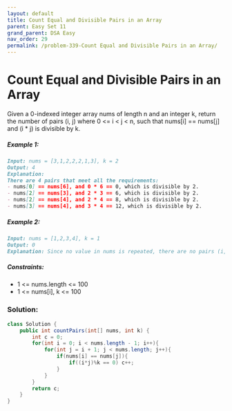 ```yaml
---
layout: default
title: Count Equal and Divisible Pairs in an Array
parent: Easy Set 11
grand_parent: DSA Easy
nav_order: 29
permalink: /problem-339-Count Equal and Divisible Pairs in an Array/
---
```

# Count Equal and Divisible Pairs in an Array
Given a 0-indexed integer array nums of length n and an integer k, return the number of pairs (i, j) where 0 <= i < j < n, such that nums[i] == nums[j] and (i * j) is divisible by k.

##### Example 1:
```markdown
Input: nums = [3,1,2,2,2,1,3], k = 2
Output: 4
Explanation:
There are 4 pairs that meet all the requirements:
- nums[0] == nums[6], and 0 * 6 == 0, which is divisible by 2.
- nums[2] == nums[3], and 2 * 3 == 6, which is divisible by 2.
- nums[2] == nums[4], and 2 * 4 == 8, which is divisible by 2.
- nums[3] == nums[4], and 3 * 4 == 12, which is divisible by 2.
```
##### Example 2:
```markdown
Input: nums = [1,2,3,4], k = 1
Output: 0
Explanation: Since no value in nums is repeated, there are no pairs (i,j) that meet all the requirements.
```
##### Constraints:
* 1 <= nums.length <= 100
* 1 <= nums[i], k <= 100

### Solution:
```java
class Solution {
    public int countPairs(int[] nums, int k) {
        int c = 0;
        for(int i = 0; i < nums.length - 1; i++){
            for(int j = i + 1; j < nums.length; j++){
                if(nums[i] == nums[j]){
                    if((i*j)%k == 0) c++;
                }
            }
        }
        return c;
    }
}
```
